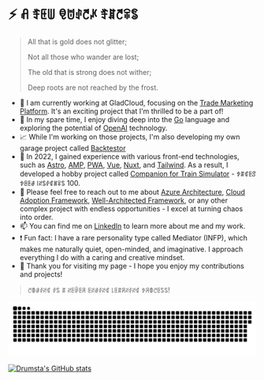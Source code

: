 # ⚡️ ꋬ ꄟꏹꅐ ꋠꌈꂑꇃꈵ ꄟꁲꇃꋖꌚ

>All that is gold does not glitter;
>
>Not all those who wander are lost;
>
> The old that is strong does not wither;
> 
>  Deep roots are not reached by the frost.

- 📝 I am currently working at GladCloud, focusing on the [Trade Marketing Platform](https://www.github.com/gladcloud/). It's an exciting project that I'm thrilled to be a part of!
- 🚶 In my spare time, I enjoy diving deep into the [Go](https://go.dev/) language and exploring the potential of [OpenAI](https://chat.openai.com/) technology.
- 📈 While I'm working on those projects, I'm also developing my own garage project called [Backtestor](https://github.com/backtestor)
- 🔭 In 2022, I gained experience with various front-end technologies, such as [Astro](https://astro.build/), [AMP](https://amp.dev/), [PWA](https://web.dev/progressive-web-apps/), [Vue](https://vuejs.org/), [Nuxt](https://nuxt.com/), and [Tailwind](https://tailwindcss.com/). As a result, I developed a hobby project called [Companion for Train Simulator](https://github.com/drumsta/companion-for-ts) - ꉣꁲꁍꏹꑄꉣꏹꏹꂡ ꒐ꋊꌚꂑꁍꍩꋖꌚ 100.
- 💬 Please feel free to reach out to me about [Azure Architecture](https://learn.microsoft.com/en-us/azure/architecture/), [Cloud Adoption Framework](https://github.com/Azure/caf-terraform-landingzones), [Well-Architected Framework](https://learn.microsoft.com/azure/architecture/framework/), or any other complex project with endless opportunities - I excel at turning chaos into order.
- 📫 You can find me on [LinkedIn](https://www.linkedin.com/in/adrumsta/) to learn more about me and my work.
- ❗ Fun fact: I have a rare personality type called Mediator (INFP), which makes me naturally quiet, open-minded, and imaginative. I approach everything I do with a caring and creative mindset.
- 🎉 Thank you for visiting my page - I hope you enjoy my contributions and projects!
 
> ꇃꂦꂡꂑꋊꁍ ꂑꌚ ꁲ ꋊꏹꀰꏹꋪ ꏹꋊꂡꂑꋊꁍ ꒒ꏹꁲꋪꋊꂑꋊꁍ ꉣꋪꂦꇃꏹꌚꌚ!

![Funny Contributions Animation](contributions.svg)

[![Drumsta's GitHub stats](https://github-readme-stats.vercel.app/api?username=drumsta&count_private=true&hide=contribs&show_icons=true&theme=vue-dark)](https://github.com/anuraghazra/github-readme-stats)
